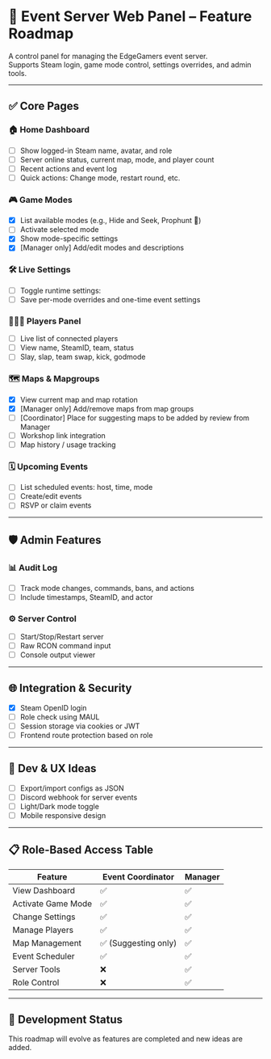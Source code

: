 # 🧩 Event Server Web Panel – Feature Roadmap

A  control panel for managing the EdgeGamers event server.  
Supports Steam login, game mode control, settings overrides, and admin tools.

---

## ✅ Core Pages

### 🏠 Home Dashboard
- [ ] Show logged-in Steam name, avatar, and role
- [ ] Server online status, current map, mode, and player count
- [ ] Recent actions and event log
- [ ] Quick actions: Change mode, restart round, etc.

### 🎮 Game Modes
- [x] List available modes (e.g., Hide and Seek, Prophunt 👀)
- [ ] Activate selected mode
- [x] Show mode-specific settings
- [x] [Manager only] Add/edit modes and descriptions

### 🛠 Live Settings
- [ ] Toggle runtime settings:
- [ ] Save per-mode overrides and one-time event settings

### 🧑‍🤝‍🧑 Players Panel
- [ ] Live list of connected players
- [ ] View name, SteamID, team, status
- [ ] Slay, slap, team swap, kick, godmode

### 🗺️ Maps & Mapgroups
- [x] View current map and map rotation
- [x] [Manager only] Add/remove maps from map groups
- [ ] [Coordinator] Place for suggesting maps to be added by review from Manager
- [ ] Workshop link integration
- [ ] Map history / usage tracking

### 🗓️ Upcoming Events
- [ ] List scheduled events: host, time, mode
- [ ] Create/edit events
- [ ] RSVP or claim events

---

## 🛡️ Admin Features

### 📊 Audit Log
- [ ] Track mode changes, commands, bans, and actions
- [ ] Include timestamps, SteamID, and actor

### ⚙️ Server Control
- [ ] Start/Stop/Restart server
- [ ] Raw RCON command input
- [ ] Console output viewer

---

## 🌐 Integration & Security

- [x] Steam OpenID login
- [ ] Role check using MAUL
- [ ] Session storage via cookies or JWT
- [ ] Frontend route protection based on role

---

## 🧪 Dev & UX Ideas

- [ ] Export/import configs as JSON
- [ ] Discord webhook for server events
- [ ] Light/Dark mode toggle
- [ ] Mobile responsive design

---

## 📋 Role-Based Access Table

| Feature            | Event Coordinator   | Manager |
|--------------------|---------------------|---------|
| View Dashboard     | ✅                   | ✅       |
| Activate Game Mode | ✅                   | ✅       |
| Change Settings    | ✅                   | ✅       |
| Manage Players     | ✅                   | ✅       |
| Map Management     | ✅ (Suggesting only) | ✅       |
| Event Scheduler    | ✅                   | ✅       |
| Server Tools       | ❌                   | ✅       |
| Role Control       | ❌                   | ✅       |

---

## 🚧 Development Status

This roadmap will evolve as features are completed and new ideas are added.
